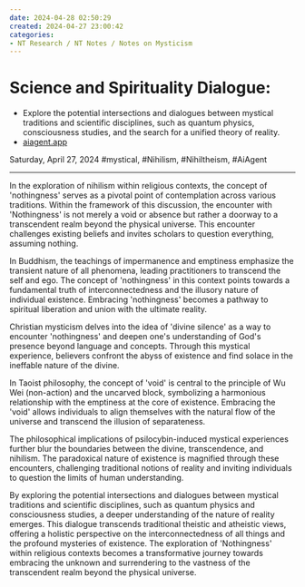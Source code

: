 ```yaml
---
date: 2024-04-28 02:50:29
created: 2024-04-27 23:00:42
categories:
- NT Research / NT Notes / Notes on Mysticism
---
```


# Science and Spirituality Dialogue: 

- Explore the potential intersections and dialogues between mystical traditions and scientific disciplines, such as quantum physics, consciousness studies, and the search for a unified theory of reality.
- [aiagent.app](https://aiagent.app "https://aiagent.app")

Saturday, April 27, 2024 #mystical, #Nihilism, #Nihiltheism, #AiAgent

* * *

  

In the exploration of nihilism within religious contexts, the concept of 'nothingness' serves as a pivotal point of contemplation across various traditions. Within the framework of this discussion, the encounter with 'Nothingness' is not merely a void or absence but rather a doorway to a transcendent realm beyond the physical universe. This encounter challenges existing beliefs and invites scholars to question everything, assuming nothing.  
  
In Buddhism, the teachings of impermanence and emptiness emphasize the transient nature of all phenomena, leading practitioners to transcend the self and ego. The concept of 'nothingness' in this context points towards a fundamental truth of interconnectedness and the illusory nature of individual existence. Embracing 'nothingness' becomes a pathway to spiritual liberation and union with the ultimate reality.  
  
Christian mysticism delves into the idea of 'divine silence' as a way to encounter 'nothingness' and deepen one's understanding of God's presence beyond language and concepts. Through this mystical experience, believers confront the abyss of existence and find solace in the ineffable nature of the divine.  
  
In Taoist philosophy, the concept of 'void' is central to the principle of Wu Wei (non-action) and the uncarved block, symbolizing a harmonious relationship with the emptiness at the core of existence. Embracing the 'void' allows individuals to align themselves with the natural flow of the universe and transcend the illusion of separateness.  
  
The philosophical implications of psilocybin-induced mystical experiences further blur the boundaries between the divine, transcendence, and nihilism. The paradoxical nature of existence is magnified through these encounters, challenging traditional notions of reality and inviting individuals to question the limits of human understanding.  
  
By exploring the potential intersections and dialogues between mystical traditions and scientific disciplines, such as quantum physics and consciousness studies, a deeper understanding of the nature of reality emerges. This dialogue transcends traditional theistic and atheistic views, offering a holistic perspective on the interconnectedness of all things and the profound mysteries of existence. The exploration of 'Nothingness' within religious contexts becomes a transformative journey towards embracing the unknown and surrendering to the vastness of the transcendent realm beyond the physical universe.